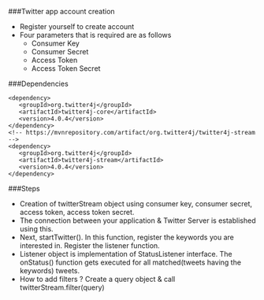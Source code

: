 ###Twitter app account creation
* Register yourself to create account
* Four parameters that is required are as follows
  - Consumer Key
  - Consumer Secret
  - Access Token
  - Access Token Secret

###Dependencies

    <dependency>
       <groupId>org.twitter4j</groupId>
       <artifactId>twitter4j-core</artifactId>
       <version>4.0.4</version>
    </dependency>
    <!-- https://mvnrepository.com/artifact/org.twitter4j/twitter4j-stream -->
    <dependency>
       <groupId>org.twitter4j</groupId>
       <artifactId>twitter4j-stream</artifactId>
       <version>4.0.4</version>
    </dependency>

###Steps
* Creation of twitterStream object using consumer key, consumer secret, access token, access token secret.
* The connection between your application & Twitter Server is established using this.
* Next, startTwitter(). In this function, register the keywords you are interested in. Register the listener function. 
* Listener object is implementation of StatusListener interface. The onStatus() function gets executed for all matched(tweets having the keywords) tweets.
* How to add filters ? Create a query object & call twitterStream.filter(query) 
